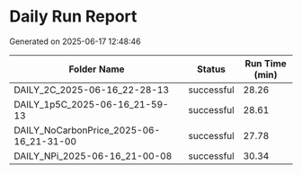 # Daily Run Report
Generated on 2025-06-17 12:48:46

| Folder Name | Status     | Run Time (min) |
|-------------|------------|----------------|
| DAILY_2C_2025-06-16_22-28-13 | successful | 28.26 |
| DAILY_1p5C_2025-06-16_21-59-13 | successful | 28.61 |
| DAILY_NoCarbonPrice_2025-06-16_21-31-00 | successful | 27.78 |
| DAILY_NPi_2025-06-16_21-00-08 | successful | 30.34 |